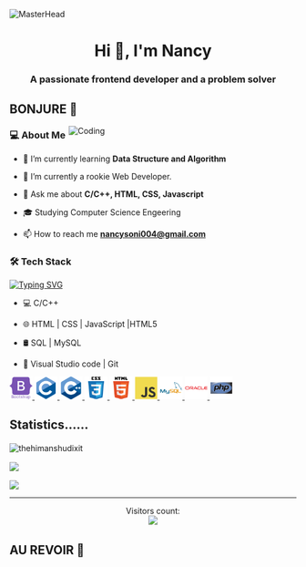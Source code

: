![MasterHead](https://coder.com/og-image.png)
<h1 align="center">Hi 👋, I'm Nancy</h1>
<h3 align="center">A passionate frontend developer and a problem solver</h3>
<h2>BONJURE 👋</h2>
<img align="right" alt="Coding" width="400" src="https://www.google.com/url?sa=i&url=https%3A%2F%2Fsteamcommunity.com%2Fsharedfiles%2Ffiledetails%2F%3Fid%3D2217383700&psig=AOvVaw2_Es25HFnLlMsmY3qsI1h-&ust=1665476363921000&source=images&cd=vfe&ved=0CA0QjRxqFwoTCPiY74md1foCFQAAAAAdAAAAABAT">
<h3> 💻 About Me </h3>

- 🌱 I’m currently learning **Data Structure and Algorithm**

- 🔭 I’m currently a rookie Web Developer.

- 💬 Ask me about **C/C++, HTML, CSS, Javascript**

- 🎓 Studying Computer Science Engeering

- 📫 How to reach me **nancysoni004@gmail.com**

<h3>🛠 Tech Stack</h3>

[![Typing SVG](https://readme-typing-svg.herokuapp.com?font=anthon&size=26&duration=5002&color=D32EFF&lines=C%2FC%2B%2B;HTML+%7C+CSS+%7C+JavaScript+%7C+HTML5;MySQL+%7C+SQL;Visual+Studio+code+%7C+Git)](https://git.io/typing-svg)
- 💻 C/C++

- 🌐 HTML | CSS | JavaScript |HTML5

- 🛢 SQL | MySQL

- 🔧 Visual Studio code | Git
<p align="left"> <a href="https://getbootstrap.com" target="_blank" rel="noreferrer"> <img src="https://raw.githubusercontent.com/devicons/devicon/master/icons/bootstrap/bootstrap-plain-wordmark.svg" alt="bootstrap" width="40" height="40"/> </a> <a href="https://www.cprogramming.com/" target="_blank" rel="noreferrer"> <img src="https://raw.githubusercontent.com/devicons/devicon/master/icons/c/c-original.svg" alt="c" width="40" height="40"/> </a> <a href="https://www.w3schools.com/cpp/" target="_blank" rel="noreferrer"> <img src="https://raw.githubusercontent.com/devicons/devicon/master/icons/cplusplus/cplusplus-original.svg" alt="cplusplus" width="40" height="40"/> </a> <a href="https://www.w3schools.com/css/" target="_blank" rel="noreferrer"> <img src="https://raw.githubusercontent.com/devicons/devicon/master/icons/css3/css3-original-wordmark.svg" alt="css3" width="40" height="40"/> </a> <a href="https://www.w3.org/html/" target="_blank" rel="noreferrer"> <img src="https://raw.githubusercontent.com/devicons/devicon/master/icons/html5/html5-original-wordmark.svg" alt="html5" width="40" height="40"/> </a> <a href="https://developer.mozilla.org/en-US/docs/Web/JavaScript" target="_blank" rel="noreferrer"> <img src="https://raw.githubusercontent.com/devicons/devicon/master/icons/javascript/javascript-original.svg" alt="javascript" width="40" height="40"/> </a> <a href="https://www.mysql.com/" target="_blank" rel="noreferrer"> <img src="https://raw.githubusercontent.com/devicons/devicon/master/icons/mysql/mysql-original-wordmark.svg" alt="mysql" width="40" height="40"/> </a> <a href="https://www.oracle.com/" target="_blank" rel="noreferrer"> <img src="https://raw.githubusercontent.com/devicons/devicon/master/icons/oracle/oracle-original.svg" alt="oracle" width="40" height="40"/> </a> <a href="https://www.php.net" target="_blank" rel="noreferrer"> <img src="https://raw.githubusercontent.com/devicons/devicon/master/icons/php/php-original.svg" alt="php" width="40" height="40"/> </a> </p>

<h2 align="left">Statistics......</h2>

<p><img align="center" src="https://github-readme-stats.vercel.app/api/top-langs?username=thehimanshudixit&count_private=true&theme=algolia" alt="thehimanshudixit" /></p>

<p><img align="center" src="https://github-readme-stats.vercel.app/api?username=thehimanshudixit&count_private=true&theme=algolia&show_icons=true&hide=issues" /></p>

<p><img align="center" src="https://github-readme-streak-stats.herokuapp.com/?user=thehimanshudixit&theme=github-dark&hide_border=true&count_private=true&date_format=j%20M%5B%20Y%5D" /></p><hr>
<p align="center"> Visitors count:<br><img src="https://profile-counter.glitch.me/thehimanshudixit/count.svg" /></p>

<!-- <h2 align="left">Here some links to my profile on other other platforms...</h2> 

| Where | What |
|-:|:-| 
| ![Website](https://img.shields.io/badge/Website-593D88?style=for-the-badge&logo=Google%20Earth&logoColor=white) | Aah man ! spent ages in making it,just hop in to see my projects |
| [![Facebook](https://img.shields.io/badge/Facebook-1877F2?style=for-the-badge&logo=facebook&logoColor=white)](https://www.facebook.com/himanshu.dixit.3956) | I actively post pictures, and post very often. |
| [![Twitter](https://img.shields.io/badge/Twitter-1DA1F2?style=for-the-badge&logo=twitter&logoColor=white)](https://twitter.com/himansh95960729) | Aint that active,but come to me. |
| [![Instagram](https://img.shields.io/badge/Instagram-F60023?style=for-the-badge&logo=instagram&logoColor=white)](https://www.instagram.com/dhimanshu_02/) |This is the best place,Most active,Come here any time. |
| [![GitHub](https://img.shields.io/badge/-Github-181717?style=for-the-badge&logo=Github&logoColor=white)](https://github.com/TheHimanshuDixit) | That's exactly what you're seeing right now. Head over to the repositories for more. |
| [![LinkedIn](https://img.shields.io/badge/LinkedIn-0077B5?style=for-the-badge&logo=linkedin&logoColor=white)](https://linkedin.com/in/himanshu-dixit-009hd) | More professional, I guess. You'll find my professional history there. |
| [![CodeChef](https://img.shields.io/badge/CodeChef-%2336465D.svg?&style=for-the-badge&logo=codechef&logoColor=white)](https://www.codechef.com/users/diggi_coder02) | 1st Platform where I started my CP. |
| [![CodeForces](https://img.shields.io/badge/CodeForces-F60023?style=for-the-badge&logo=codeforces&logoColor=white)](https://codeforces.com/profile/himanshu_d) | After Codechef, lets see Codeforces. |
| [![HackerRank](https://img.shields.io/badge/-HackerRank-181717?style=for-the-badge&logo=hackerank&logoColor=white)](https://www.hackerrank.com/himanshuharshdi1) | Platform Where I practice my skill. |
| [![LeetCode](https://img.shields.io/badge/LeetCode-FFA500?style=for-the-badge&logo=leetcode&logoColor=white)](https://www.leetcode.com/diggi_coder02) | Platform Where I practice my DSA. |
| [![GFG](https://img.shields.io/badge/GFG-00FF00?style=for-the-badge&logo=gfg&logoColor=white)](https://auth.geeksforgeeks.org/user/himanshuharshdixit) | Not so much practice in this Platform. |-->



<h2>AU REVOIR 👋</h2>


